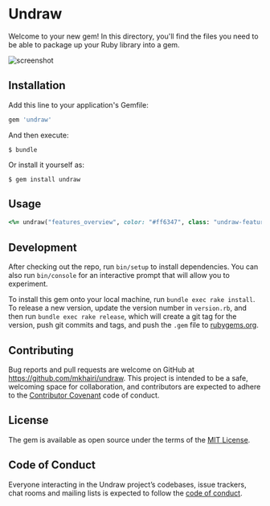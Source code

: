 # Undraw

Welcome to your new gem! In this directory, you'll find the files you need to be able to package up your Ruby library into a gem.

![screenshot](https://user-images.githubusercontent.com/7901659/46782215-ff11b700-cd57-11e8-9bdc-e417053d7189.png)
## Installation

Add this line to your application's Gemfile:

```ruby
gem 'undraw'
```

And then execute:

    $ bundle

Or install it yourself as:

    $ gem install undraw

## Usage

```ruby 
<%= undraw("features_overview", color: "#ff6347", class: "undraw-features-overview") %> 
```

## Development

After checking out the repo, run `bin/setup` to install dependencies. You can also run `bin/console` for an interactive prompt that will allow you to experiment.

To install this gem onto your local machine, run `bundle exec rake install`. To release a new version, update the version number in `version.rb`, and then run `bundle exec rake release`, which will create a git tag for the version, push git commits and tags, and push the `.gem` file to [rubygems.org](https://rubygems.org).

## Contributing

Bug reports and pull requests are welcome on GitHub at https://github.com/mkhairi/undraw. This project is intended to be a safe, welcoming space for collaboration, and contributors are expected to adhere to the [Contributor Covenant](http://contributor-covenant.org) code of conduct.

## License

The gem is available as open source under the terms of the [MIT License](https://opensource.org/licenses/MIT).

## Code of Conduct

Everyone interacting in the Undraw project’s codebases, issue trackers, chat rooms and mailing lists is expected to follow the [code of conduct](https://github.com/mkhairi/undraw/blob/master/CODE_OF_CONDUCT.md).

